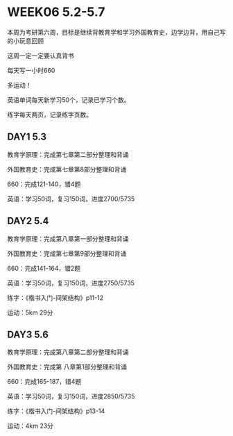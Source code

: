 # WEEK06 5.2-5.7

本周为考研第六周，目标是继续背教育学和学习外国教育史，边学边背，用自己写的小玩意回顾

这周一定一定要认真背书

每天写一小时660

多运动！

英语单词每天新学习50个，记录已学习个数。

练字每天两页，记录练字页数。

## DAY1 5.3

教育学原理：完成第七章第二部分整理和背诵

外国教育史：完成第七章第8部分整理和背诵

660：完成121-140，错4题

英语：学习50词，复习150词，进度2700/5735

## DAY2 5.4

教育学原理：完成第八章第一部分整理和背诵

外国教育史：完成第七章第9部分整理和背诵

660：完成141-164，错2题

英语：学习50词，复习150词，进度2750/5735

练字：《楷书入门-间架结构》p11-12

运动：5km 29分

## DAY3 5.6

教育学原理：完成第八章第二部分整理和背诵

外国教育史：完成第 八章第1部分整理和背诵

660：完成165-187，错4题

英语：学习50词，复习150词，进度2850/5735

练字：《楷书入门-间架结构》p13-14

运动：4km 23分